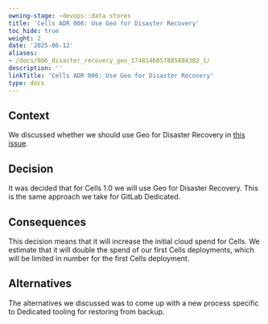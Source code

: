 ```yaml
---
owning-stage: ~devops::data stores
title: 'Cells ADR 006: Use Geo for Disaster Recovery'
toc_hide: true
weight: 2
date: '2025-06-12'
aliases:
- /docs/006_disaster_recovery_geo_1748146057885884382_1/
description: ''
linkTitle: 'Cells ADR 006: Use Geo for Disaster Recovery'
type: docs
---
```


## Context

We discussed whether we should use Geo for Disaster Recovery in [this issue](https://gitlab.com/gitlab-com/gl-infra/production-engineering/-/issues/25246).

## Decision

It was decided that for Cells 1.0 we will use Geo for Disaster Recovery.
This is the same approach we take for GitLab Dedicated.

## Consequences

This decision means that it will increase the initial cloud spend for Cells.
We estimate that it will double the spend of our first Cells deployments, which will be limited in number for the first Cells deployment.

## Alternatives

The alternatives we discussed was to come up with a new process specific to Dedicated tooling for restoring from backup.
